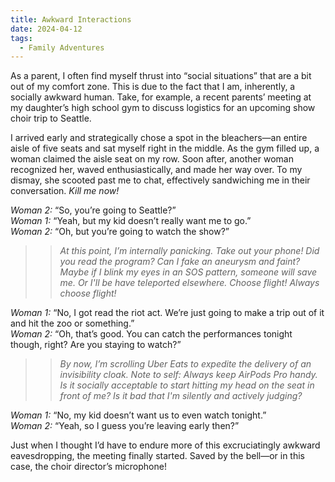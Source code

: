```yaml
---
title: Awkward Interactions
date: 2024-04-12
tags:
  - Family Adventures
---
```


As a parent, I often find myself thrust into “social situations” that are a bit out of my comfort zone. This is due to the fact that I am, inherently, a socially awkward human. Take, for example, a recent parents’ meeting at my daughter’s high school gym to discuss logistics for an upcoming show choir trip to Seattle.

I arrived early and strategically chose a spot in the bleachers—an entire aisle of five seats and sat myself right in the middle. As the gym filled up, a woman claimed the aisle seat on my row. Soon after, another woman recognized her, waved enthusiastically, and made her way over. To my dismay, she scooted past me to chat, effectively sandwiching me in their conversation. _Kill me now!_

*Woman 2:* “So, you’re going to Seattle?”<br>
*Woman 1:* “Yeah, but my kid doesn’t really want me to go.”<br>
*Woman 2:* “Oh, but you’re going to watch the show?”<br>

>> _At this point, I’m internally panicking. Take out your phone! Did you read the program? Can I fake an aneurysm and faint? Maybe if I blink my eyes in an SOS pattern, someone will save me. Or I'll be have teleported elsewhere. Choose flight! Always choose flight!_

*Woman 1:* “No, I got read the riot act. We’re just going to make a trip out of it and hit the zoo or something.”<br>
*Woman 2:* “Oh, that’s good. You can catch the performances tonight though, right? Are you staying to watch?”<br>

>> _By now, I’m scrolling Uber Eats to expedite the delivery of an invisibility cloak. Note to self: Always keep AirPods Pro handy. Is it socially acceptable to start hitting my head on the seat in front of me? Is it bad that I'm silently and actively judging?_

*Woman 1:* “No, my kid doesn’t want us to even watch tonight.”<br>
*Woman 2:* “Yeah, so I guess you’re leaving early then?”<br>

Just when I thought I’d have to endure more of this excruciatingly awkward eavesdropping, the meeting finally started. Saved by the bell—or in this case, the choir director’s microphone!
